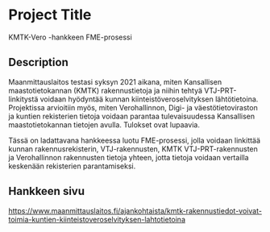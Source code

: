 # Project Title

KMTK-Vero -hankkeen FME-prosessi

## Description

Maanmittauslaitos testasi syksyn 2021 aikana, miten Kansallisen maastotietokannan (KMTK) rakennustietoja ja niihin tehtyä VTJ-PRT-linkitystä voidaan hyödyntää kunnan kiinteistöveroselvityksen lähtötietoina. Projektissa arvioitiin myös, miten Verohallinnon, Digi- ja väestötietoviraston ja kuntien rekisterien tietoja voidaan parantaa tulevaisuudessa Kansallisen maastotietokannan tietojen avulla. Tulokset ovat lupaavia.

Tässä on ladattavana hankkeessa luotu FME-prosessi, jolla voidaan linkittää kunnan rakennusrekisterin, VTJ-rakennusten, KMTK VTJ-PRT-rakennusten ja Verohallinnon rakennusten tietoja yhteen, jotta tietoja voidaan vertailla keskenään rekisterien parantamiseksi.

## Hankkeen sivu
https://www.maanmittauslaitos.fi/ajankohtaista/kmtk-rakennustiedot-voivat-toimia-kuntien-kiinteistoveroselvityksen-lahtotietoina
